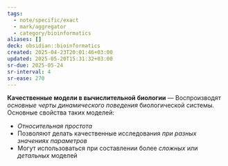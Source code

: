 ```yaml
---
tags:
  - note/specific/exact
  - mark/aggregator
  - category/bioinformatics
aliases: []
deck: obsidian::bioinformatics
created: 2025-04-23T20:01:46+03:00
updated: 2025-05-20T15:31:32+03:00
sr-due: 2025-05-24
sr-interval: 4
sr-ease: 270
---
```


**Качественные модели в вычислительной биологии**
—
Воспроизводят *основные черты динамического поведения* биологической системы. Основные свойства таких моделей:
- *Относительная простота*
- Позволяют делать качественные исследования *при разных значениях параметров*
- Могут использоваться при составлении более *сложных* или *детальных* моделей
